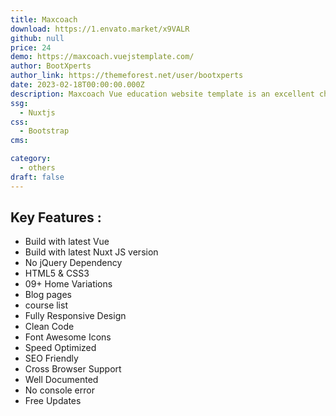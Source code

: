 ```yaml
---
title: Maxcoach
download: https://1.envato.market/x9VALR
github: null
price: 24
demo: https://maxcoach.vuejstemplate.com/
author: BootXperts
author_link: https://themeforest.net/user/bootxperts
date: 2023-02-18T00:00:00.000Z
description: Maxcoach Vue education website template is an excellent choice if you’re opting for an ideal Vue education website template.
ssg:
  - Nuxtjs
css:
  - Bootstrap
cms:

category:
  - others
draft: false
---
```


## Key Features :

- Build with latest Vue
- Build with latest Nuxt JS version
- No jQuery Dependency
- HTML5 & CSS3
- 09+ Home Variations
- Blog pages
- course list
- Fully Responsive Design
- Clean Code
- Font Awesome Icons
- Speed Optimized
- SEO Friendly
- Cross Browser Support
- Well Documented
- No console error
- Free Updates
